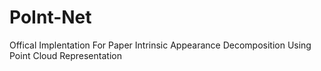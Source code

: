 # PoInt-Net
Offical Implentation For Paper Intrinsic Appearance Decomposition Using Point Cloud Representation
